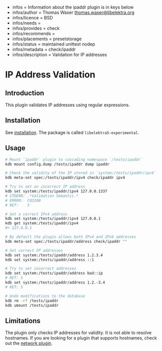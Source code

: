 - infos = Information about the ipaddr plugin is in keys below
- infos/author = Thomas Waser <thomas.waser@libelektra.org>
- infos/licence = BSD
- infos/needs =
- infos/provides = check
- infos/recommends =
- infos/placements = presetstorage
- infos/status = maintained unittest nodep
- infos/metadata = check/ipaddr
- infos/description = Validation for IP addresses

# IP Address Validation

## Introduction

This plugin validates IP addresses using regular expressions.

## Installation

See [installation](/doc/INSTALL.md).
The package is called `libelektra5-experimental`.

## Usage

```sh
# Mount `ipaddr` plugin to cascading namespace `/tests/ipaddr`
kdb mount config.dump /tests/ipaddr dump ipaddr

# Check the validity of the IP stored in `system:/tests/ipaddr/ipv4`
kdb meta-set spec:/tests/ipaddr/ipv4 check/ipaddr ipv4

# Try to set an incorrect IP address
kdb set system:/tests/ipaddr/ipv4 127.0.0.1337
# STDERR: .*Validation Semantic.*
# ERROR:  C03200
# RET:    5

# Set a correct IPv4 address
kdb set system:/tests/ipaddr/ipv4 127.0.0.1
kdb get system:/tests/ipaddr/ipv4
#> 127.0.0.1

# By default the plugin allows both IPv4 and IPv6 addresses
kdb meta-set spec:/tests/ipaddr/address check/ipaddr ""

# Set correct IP addresses
kdb set system:/tests/ipaddr/address 1.2.3.4
kdb set system:/tests/ipaddr/address ::1

# Try to set incorrect addresses
kdb set system:/tests/ipaddr/address bad::ip
# RET: 5
kdb set system:/tests/ipaddr/address 1.2.-3.4
# RET: 5

# Undo modifications to the database
kdb rm -rf /tests/ipaddr
kdb umount /tests/ipaddr
```

## Limitations

The plugin only checks IP addresses for validity. It is not able to resolve hostnames. If you are looking for a plugin that supports hostnames, check out the [network plugin](../network/).
